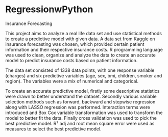 # RegressionwPython

Insurance Forecasting

This project aims to analyze a real life data set and use statistical methods to create a predictive model with given data. A data set from Kaggle on insurance forecasting was chosen, which provided certain patient information and their respective insurance costs. R programming language was used to clean, organize and analyze the data to create an accurate model to predict insurance costs based on patient information. 

The data set consisted of 1338 data points, with one response variable (charges) and six predictive variables (age, sex, bmi, children, smoker and region). The variables were a mix of numerical and categorical. 

To create an accurate predictive model, firstly some descriptive statistics were drawn to better understand the dataset. Secondly various variable selection methods such as forward, backward and stepwise regression along with LASSO regression was performed. Interaction terms were introduced and Box Cox variable transformation was used to transform the model to better fit the data. Finally cross validation was used to pick the best predictive model. R² adj and root mean square error were used as measures to select the best predictive model. 
